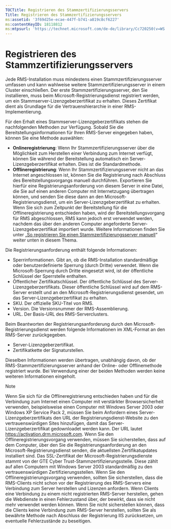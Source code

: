 ```yaml
---
TOCTitle: Registrieren des Stammzertifizierungsservers
Title: Registrieren des Stammzertifizierungsservers
ms:assetid: '3f69d25e-ecae-447f-b741-a819c8cf6227'
ms:contentKeyID: 18118812
ms:mtpsurl: 'https://technet.microsoft.com/de-de/library/Cc720250(v=WS.10)'
---
```


Registrieren des Stammzertifizierungsservers
============================================

Jede RMS-Installation muss mindestens einen Stammzertifizierungsserver umfassen und kann wahlweise weitere Stammzertifizierungsserver in einem Cluster einschließen. Der erste Stammzertifizierungsserver, den Sie installieren, muss beim Microsoft-Registrierungsdienst registriert werden, um ein Stammserver-Lizenzgeberzertifikat zu erhalten. Dieses Zertifikat dient als Grundlage für die Vertrauenshierarchie in einer RMS-Implementierung.

Für den Erhalt eines Stammserver-Lizenzgeberzertifikats stehen die nachfolgenden Methoden zur Verfügung. Sobald Sie die Bereitstellungsinformationen für Ihren RMS-Server eingegeben haben, können Sie eine Methode auswählen:

-   **Onlineregistrierung**: Wenn Ihr Stammzertifizierungsserver über die Möglichkeit zum Herstellen einer Verbindung zum Internet verfügt, können Sie während der Bereitstellung automatisch ein Server-Lizenzgeberzertifikat erhalten. Dies ist die Standardmethode.
-   **Offlineregistrierung**: Wenn Ihr Stammzertifizierungsserver nicht an das Internet angeschlossen ist, können Sie die Registrierung nach Abschluss des Bereitstellungsvorgangs manuell durchführen. Exportieren Sie hierfür eine Registrierungsanforderung von diesem Server in eine Datei, die Sie auf einen anderen Computer mit Internetzugang übertragen können, und senden Sie diese dann an den Microsoft-Registrierungsdienst, um ein Server-Lizenzgeberzertifikat zu erhalten. Wenn Sie sich zum Zeitpunkt der Bereitstellung für die Offlineregistrierung entschieden haben, wird der Bereitstellungsvorgang für RMS abgeschlossen, RMS kann jedoch erst verwendet werden, nachdem das über den anderen Computer angeforderte Server-Lizenzgeberzertifikat importiert wurde. Weitere Informationen finden Sie unter „[So registrieren Sie einen Stammzertifizierungsserver manuell](https://technet.microsoft.com/aecdebb5-b28b-4b58-937a-392bb6ce9643)“ weiter unten in diesem Thema.

Die Registrierungsanforderung enthält folgende Informationen:

-   Sperrinformationen. Gibt an, ob die RMS-Installation standardmäßige oder benutzerdefinierte Sperrung (durch Dritte) verwendet. Wenn die Microsoft-Sperrung durch Dritte eingesetzt wird, ist der öffentliche Schlüssel der Sperrstelle enthalten.
-   Öffentlicher Zertifikatschlüssel. Der öffentliche Schlüssel des Server-Lizenzgeberzertifikats. Dieser öffentliche Schlüssel wird auf dem RMS-Server erstellt und an den Microsoft-Registrierungsdienst gesendet, um das Server-Lizenzgeberzertifikat zu erhalten.
-   SKU. Der offizielle SKU-Titel von RMS.
-   Version. Die Versionsnummer der RMS-Assemblierung.
-   URL. Der Basis-URL des RMS-Serverclusters.

Beim Beantworten der Registrierungsanforderung durch den Microsoft-Registrierungsdienst werden folgende Informationen im XML-Format an den RMS-Server zurückgegeben.

-   Server-Lizenzgeberzertifikat.
-   Zertifikatkette der Signaturstellen.

Dieselben Informationen werden übertragen, unabhängig davon, ob der RMS-Stammzertifizierungsserver anhand der Online- oder Offlinemethode registriert wurde. Bei Verwendung einer der beiden Methoden werden keine weiteren Informationen eingeholt.

> [!NOTE]
> Wenn Sie sich für die Offlineregistrierung entschieden haben und für die Verbindung zum Internet einen Computer mit verstärkter Browsersicherheit verwenden, beispielsweise einen Computer mit Windows Server 2003 oder Windows XP Service Pack 2, müssen Sie beim Anfordern eines Server-Lizenzgeberzertifikats den URL der Registrierungsdienst-Website zu den vertrauenswürdigen Sites hinzufügen, damit das Server-Lizenzgeberzertifikat gedownloadet werden kann. Der URL lautet https://activation.drm.microsoft.com. Wenn Sie den Offlineregistrierungsvorgang verwenden, müssen Sie sicherstellen, dass auf dem Computer, über den Sie die Registrierungsanforderung an den Microsoft-Registrierungsdienst senden, die aktuellsten Zertifikatupdates installiert sind. Das SSL-Zertifikat der Microsoft-Registrierungsdienste stammt von der GTE Cyber Trust-Stammzertifizierungsstelle. Diese zählt auf allen Computern mit Windows Server 2003 standardmäßig zu den vertrauenswürdigen Zertifizierungsstellen. Wenn Sie den Offlineregistrierungsvorgang verwenden, sollten Sie sicherstellen, dass die RMS-Clients nicht schon vor der Registrierung des RMS-Servers eine Verbindung zum Server herstellen und Lizenzen anfordern. Wenn Clients eine Verbindung zu einem nicht registrierten RMS-Server herstellen, gehen die Webdienste in einen Fehlerzustand über, der bewirkt, dass sie nicht mehr verwendet werden können. Wenn Sie nicht sicherstellen können, dass die Clients keine Verbindung zum RMS-Server herstellen, sollten Sie als bewährte Methode nach Abschluss der Registrierung IIS zurücksetzen, um eventuelle Fehlerzustände zu beseitigen. 